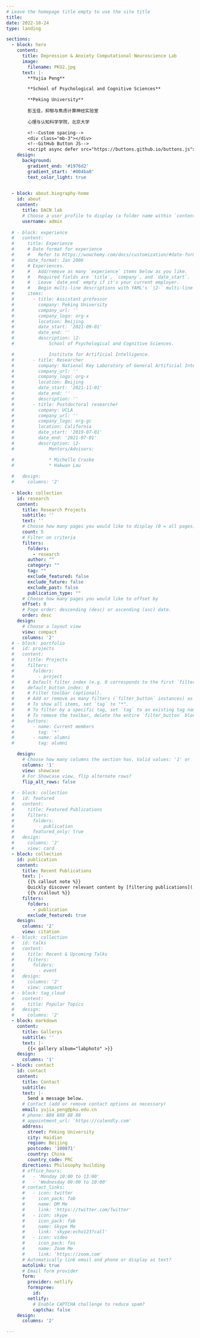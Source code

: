 ```yaml
---
# Leave the homepage title empty to use the site title
title:
date: 2022-10-24
type: landing

sections:
  - block: hero
    content:
      title: Depression & Anxiety Computational Neuroscience Lab
      image:
        filename: PKU2.jpg
      text: |-
        **Yujia Peng**

        **School of Psychological and Cognitive Sciences**

        **Peking University**
        
        彭玉佳，抑郁与焦虑计算神经实验室
        
        心理与认知科学学院，北京大学

        <!--Custom spacing-->
        <div class="mb-3"></div>
        <!--GitHub Button JS-->
        <script async defer src="https://buttons.github.io/buttons.js"></script>
    design:
      background:
        gradient_end: '#1976d2'
        gradient_start: '#004ba0'
        text_color_light: true

        
  - block: about.biography-home
    id: about
    content:
      title: DACN lab
      # Choose a user profile to display (a folder name within `content/authors/`)
      username: admin
  
  # - block: experience
  #   content:
  #     title: Experience
  #     # Date format for experience
  #     #   Refer to https://wowchemy.com/docs/customization/#date-format
  #     date_format: Jan 2006
  #     # Experiences.
  #     #   Add/remove as many `experience` items below as you like.
  #     #   Required fields are `title`, `company`, and `date_start`.
  #     #   Leave `date_end` empty if it's your current employer.
  #     #   Begin multi-line descriptions with YAML's `|2-` multi-line prefix.
  #     items:
  #       - title: Assistant professor
  #         company: Peking University
  #         company_url: ''
  #         company_logo: org-x
  #         location: Beijing
  #         date_start: '2021-09-01'
  #         date_end: ''
  #         description: |2-
  #             School of Psychological and Cognitive Sciences.

  #             Institute for Artificial Intelligence.
  #       - title: Researcher
  #         company: National Key Laboratory of General Artificial Intelligence, BIGAI
  #         company_url: ''
  #         company_logo: org-x
  #         location: Beijing
  #         date_start: '2021-11-01'
  #         date_end: ''
  #         description: ''  
  #       - title: Postdoctoral researcher
  #         company: UCLA
  #         company_url: ''
  #         company_logo: org-gc
  #         location: California
  #         date_start: '2019-07-01'
  #         date_end: '2021-07-01'
  #         description: |2-
  #             Mentors/Advisors:

  #             * Michelle Craske
  #             * Hakwan Lau
        
  #   design:
  #     columns: '2'
  
  - block: collection
    id: research
    content:
      title: Research Projects
      subtitle: ''
      text: ''
      # Choose how many pages you would like to display (0 = all pages)
      count: 5
      # Filter on criteria
      filters:
        folders:
          - research
        author: ""
        category: ""
        tag: ""
        exclude_featured: false
        exclude_future: false
        exclude_past: false
        publication_type: ""
      # Choose how many pages you would like to offset by
      offset: 0
      # Page order: descending (desc) or ascending (asc) date.
      order: desc
    design:
      # Choose a layout view
      view: compact
      columns: '2'
  # - block: portfolio
  #   id: projects
  #   content:
  #     title: Projects
  #     filters:
  #       folders:
  #         - project
  #     # Default filter index (e.g. 0 corresponds to the first `filter_button` instance below).
  #     default_button_index: 0
  #     # Filter toolbar (optional).
  #     # Add or remove as many filters (`filter_button` instances) as you like.
  #     # To show all items, set `tag` to "*".
  #     # To filter by a specific tag, set `tag` to an existing tag name.
  #     # To remove the toolbar, delete the entire `filter_button` block.
  #     buttons:
  #       - name: Current members
  #         tag: '*'
  #       - name: alumni
  #         tag: alumni

    design:
      # Choose how many columns the section has. Valid values: '1' or '2'.
      columns: '1'
      view: showcase
      # For Showcase view, flip alternate rows?
      flip_alt_rows: false
  
  # - block: collection
  #   id: featured
  #   content:
  #     title: Featured Publications
  #     filters:
  #       folders:
  #         - publication
  #       featured_only: true
  #   design:
  #     columns: '2'
  #     view: card
  - block: collection
    id: publication
    content:
      title: Recent Publications
      text: |-
        {{% callout note %}}
        Quickly discover relevant content by [filtering publications](./publication/).
        {{% /callout %}}
      filters:
        folders:
          - publication
        exclude_featured: true
    design:
      columns: '2'
      view: citation
  # - block: collection
  #   id: talks
  #   content:
  #     title: Recent & Upcoming Talks
  #     filters:
  #       folders:
  #         - event
  #   design:
  #     columns: '2'
  #     view: compact
  # - block: tag_cloud
  #   content:
  #     title: Popular Topics
  #   design:
  #     columns: '2'
  - block: markdown
    content:
      title: Gallerys
      subtitle: ''
      text: |-
        {{< gallery album="labphoto" >}}
    design:
      columns: '1'
  - block: contact
    id: contact
    content:
      title: Contact
      subtitle:
      text: |-
        Send a message below.
      # Contact (add or remove contact options as necessary)
      email: yujia_peng@pku.edu.cn
      # phone: 888 888 88 88
      # appointment_url: 'https://calendly.com'
      address:
        street: Peking University
        city: Haidian
        region: Beijing
        postcode: '100871'
        country: China
        country_code: PRC
      directions: Philosophy building
      # office_hours:
      #   - 'Monday 10:00 to 13:00'
      #   - 'Wednesday 09:00 to 10:00'
      # contact_links:
      #   - icon: twitter
      #     icon_pack: fab
      #     name: DM Me
      #     link: 'https://twitter.com/Twitter'
      #   - icon: skype
      #     icon_pack: fab
      #     name: Skype Me
      #     link: 'skype:echo123?call'
      #   - icon: video
      #     icon_pack: fas
      #     name: Zoom Me
      #     link: 'https://zoom.com'
      # Automatically link email and phone or display as text?
      autolink: true
      # Email form provider
      form:
        provider: netlify
        formspree:
          id:
        netlify:
          # Enable CAPTCHA challenge to reduce spam?
          captcha: false
    design:
      columns: '2'

---
```

